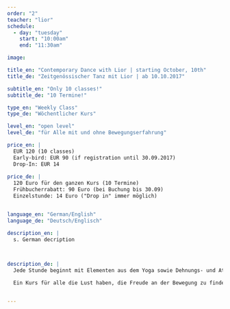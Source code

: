 ```yaml
---
order: "2"
teacher: "lior"
schedule:
  - day: "tuesday"
    start: "10:00am"
    end: "11:30am"

image: 

title_en: "Contemporary Dance with Lior | starting October, 10th"
title_de: "Zeitgenössischer Tanz mit Lior | ab 10.10.2017"

subtitle_en: "Only 10 classes!"
subtitle_de: "10 Termine!"

type_en: "Weekly Class"
type_de: "Wöchentlicher Kurs"

level_en: "open level"
level_de: "für Alle mit und ohne Bewegungserfahrung"

price_en: |
  EUR 120 (10 classes)      
  Early-bird: EUR 90 (if registration until 30.09.2017)  
  Drop-In: EUR 14
  
price_de: |
  120 Euro für den ganzen Kurs (10 Termine)  
  Frühbucherrabatt: 90 Euro (bei Buchung bis 30.09)    
  Einzelstunde: 14 Euro ("Drop in" immer möglich)


language_en: "German/English"
language_de: "Deutsch/Englisch"

description_en: |
  s. German decription

 

description_de: |
  Jede Stunde beginnt mit Elementen aus dem Yoga sowie Dehnungs- und Atemübungen, wodurch der gesamte Körper erwärmt wird. Anschließend nutzen wir Elemente und Prinzipien aus der Bodenarbeit, der Release- sowie Limón-Technik für das weitere Training. Einzelne Bewegungssequenzen bauen aufeinander auf, so dass wir innerhalb der 10 Kurs-Termine eine Kombination lernen, die sich jeden Dienstag weiter entwickelt. 

  Ein Kurs für alle die Lust haben, die Freude an der Bewegung zu finden und mit ihrem Körper zu experimentieren. Der Kurs ist offen für alle, ob mit oder ohne Erfahrung im Tanz.


---
```


